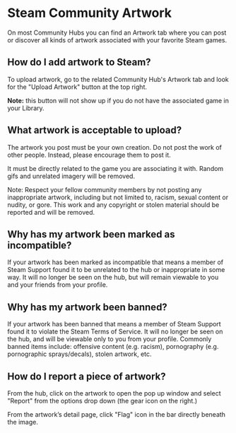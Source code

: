 # Steam Community Artwork

On most Community Hubs you can find an Artwork tab where you can post or discover all kinds of artwork associated with your favorite Steam games.  
  
## How do I add artwork to Steam?
To upload artwork, go to the related Community Hub's Artwork tab and look for the "Upload Artwork" button at the top right.   
  
**Note:** this button will not show up if you do not have the associated game in your Library.  
  
## What artwork is acceptable to upload?
The artwork you post must be your own creation. Do not post the work of other people. Instead, please encourage them to post it.  
  
It must be directly related to the game you are associating it with. Random gifs and unrelated imagery will be removed.  
  
Note: Respect your fellow community members by not posting any inappropriate artwork, including but not limited to, racism, sexual content or nudity, or gore. This work and any copyright or stolen material should be reported and will be removed.  
  
## Why has my artwork been marked as incompatible?
If your artwork has been marked as incompatible that means a member of Steam Support found it to be unrelated to the hub or inappropriate in some way. It will no longer be seen on the hub, but will remain viewable to you and your friends from your profile.  
  
## Why has my artwork been banned?
If your artwork has been banned that means a member of Steam Support found it to violate the Steam Terms of Service. It will no longer be seen on the hub, and will be viewable only to you from your profile. Commonly banned items include: offensive content (e.g. racism), pornography (e.g. pornographic sprays/decals), stolen artwork, etc.  
  
## How do I report a piece of artwork?
From the hub, click on the artwork to open the pop up window and select "Report" from the options drop down (the gear icon on the right.)  
  
From the artwork’s detail page, click "Flag" icon in the bar directly beneath the image.  
  
